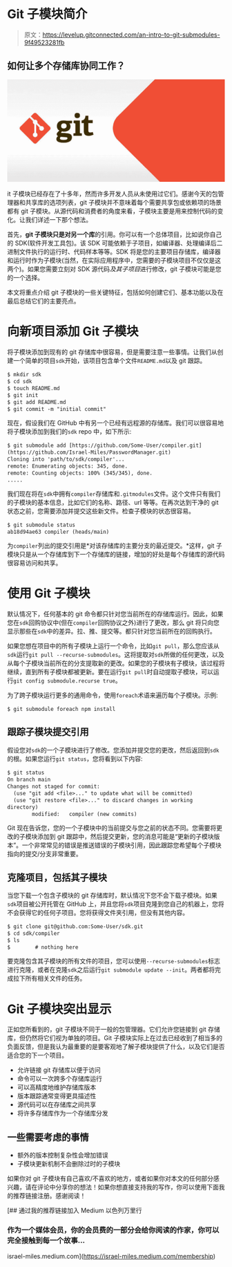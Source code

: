 # Git 子模块简介

> 原文：<https://levelup.gitconnected.com/an-intro-to-git-submodules-9f49523281fb>

## 如何让多个存储库协同工作？

![](img/3d5565d0692b66b049919df7aad25231.png)

it 子模块已经存在了十多年，然而许多开发人员从未使用过它们。感谢今天的包管理器和共享库的选项列表，git 子模块并不意味着每个需要共享包或依赖项的场景都有 git 子模块。从源代码和消费者的角度来看，子模块主要是用来控制代码的变化。让我们详述一下那个想法。

首先，**git 子模块只是对另一个库**的引用。你可以有一个总体项目，比如说你自己的 SDK(软件开发工具包)。该 SDK 可能依赖于子项目，如编译器、处理编译后二进制文件执行的运行时、代码样本等等。SDK 将是您的主要项目存储库，编译器和运行时作为子模块(当然，在实际应用程序中，您需要的子模块项目不仅仅是这两个)。如果您需要立刻对 SDK 源代码*及其子项目*进行修改，git 子模块可能是您的一个选择。

本文将重点介绍 git 子模块的一些关键特征，包括如何创建它们、基本功能以及在最后总结它们的主要亮点。

# 向新项目添加 Git 子模块

将子模块添加到现有的 git 存储库中很容易，但是需要注意一些事情。让我们从创建一个简单的项目`sdk`开始，该项目包含单个文件`README.md`以及 git 跟踪。

```
$ mkdir sdk
$ cd sdk
$ touch README.md
$ git init
$ git add README.md
$ git commit -m "initial commit"
```

现在，假设我们在 GitHub 中有另一个已经有远程源的存储库。我们可以很容易地将子模块添加到我们的`sdk` repo 中，如下所示:

```
$ git submodule add [https://github.com/Some-User/compiler.git](https://github.com/Israel-Miles/PasswordManager.git)
Cloning into 'path/to/sdk/compiler'...
remote: Enumerating objects: 345, done.
remote: Counting objects: 100% (345/345), done.
.....
```

我们现在将在`sdk`中拥有`compiler`存储库和`.gitmodules`文件。这个文件只有我们的子模块的基本信息，比如它们的名称、路径、url 等等。在再次达到干净的 git 状态之前，您需要添加并提交这些新文件。检查子模块的状态很容易。

```
$ git submodule status
ab18d94ae63 compiler (heads/main)
```

为`compiler`列出的提交引用是*对该存储库的主要分支的最近提交。*这样，git 子模块只是从一个存储库到下一个存储库的链接，增加的好处是每个存储库的源代码很容易访问和共享。

# 使用 Git 子模块

默认情况下，任何基本的 git 命令都只针对您当前所在的存储库运行。因此，如果您在`sdk`回购协议中(但在`compiler`回购协议之外)进行了更改，那么 git 将只向您显示那些在`sdk`中的差异。拉、推、提交等。都只针对您当前所在的回购执行。

如果您想在项目中的所有子模块上运行一个命令，比如`git pull`，那么您应该从`sdk`运行`git pull --recurse-submodules`。这将提取对`sdk`所做的任何更改，以及从每个子模块当前所在的分支提取新的更改。如果您的子模块有子模块，该过程将继续，直到所有子模块都被更新。要在运行`git pull`时自动提取子模块，可以运行`git config submodule.recurse true`。

为了跨子模块运行更多的通用命令，使用`foreach`术语来遍历每个子模块。示例:

```
$ git submodule foreach npm install
```

## 跟踪子模块提交引用

假设您对`sdk`的一个子模块进行了修改。您添加并提交您的更改，然后返回到`sdk`的根。如果您运行`git status`，您将看到以下内容:

```
$ git status
On branch main
Changes not staged for commit:
  (use "git add <file>..." to update what will be committed)
  (use "git restore <file>..." to discard changes in working directory)
        modified:   compiler (new commits)
```

Git 现在告诉您，您的一个子模块中的当前提交与您之前的状态不同。您需要将更改的子模块添加到 git 跟踪中，然后提交更新，您的消息可能是“更新的子模块版本”。一个非常常见的错误是推送错误的子模块引用，因此跟踪您希望每个子模块指向的提交/分支非常重要。

## 克隆项目，包括其子模块

当您下载一个包含子模块的 git 存储库时，默认情况下您不会下载子模块。如果`sdk`项目被公开托管在 GitHub 上，并且您将`sdk`项目克隆到您自己的机器上，您将不会获得它的任何子项目。您将获得文件夹引用，但没有其他内容。

```
$ git clone git@github.com:Some-User/sdk.git
$ cd sdk/compiler
$ ls
$        # nothing here
```

要克隆包含其子模块的所有文件的项目，您可以使用`--recurse-submodules`标志进行克隆，或者在克隆`sdk`之后运行`git submodule update --init`。两者都将完成拉下所有相关文件的任务。

# Git 子模块突出显示

正如您所看到的，git 子模块不同于一般的包管理器。它们允许您链接到 git 存储库，但仍然将它们视为单独的项目。Git 子模块实际上在过去已经收到了相当多的负面反馈，但是我认为最重要的是要客观地了解子模块提供了什么，以及它们是否适合您的下一个项目。

*   允许链接 git 存储库以便于访问
*   命令可以一次跨多个存储库运行
*   可以高精度地维护存储库版本
*   版本跟踪通常变得更具描述性
*   源代码可以在存储库之间共享
*   将许多存储库作为一个存储库分发

## 一些需要考虑的事情

*   额外的版本控制复杂性会增加错误
*   子模块更新机制不会删除过时的子模块

如果你对 git 子模块有自己喜欢/不喜欢的地方，或者如果你对本文的任何部分感兴趣，请在评论中分享你的想法！如果你想直接支持我的写作，你可以使用下面我的推荐链接注册。感谢阅读！

[](https://israel-miles.medium.com/membership) [## 通过我的推荐链接加入 Medium 以色列万里行

### 作为一个媒体会员，你的会员费的一部分会给你阅读的作家，你可以完全接触到每一个故事…

israel-miles.medium.com](https://israel-miles.medium.com/membership)